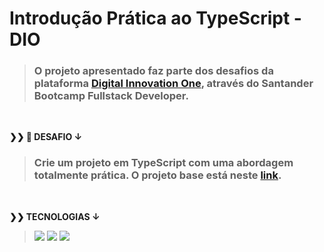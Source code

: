 # Introdução Prática ao TypeScript - DIO

> ### O projeto apresentado faz parte dos desafios da plataforma [Digital Innovation One](https://web.digitalinnovation.one/home), através do Santander Bootcamp Fullstack Developer.

<br>
  <p>
    <strong>❯❯ 🚀 DESAFIO ↓</strong><br>
  </p>

> ### Crie um projeto em TypeScript com uma abordagem totalmente prática. O projeto base está neste [link](https://github.com/lira1705/mentoria-typescript/tree/main/src/desafios).

 <br>
  <p>
    <strong>❯❯ TECNOLOGIAS ↓</strong><br>
  </p>

>   <img src="https://img.shields.io/badge/HTML5-blue?logo=html5"/>
>   <img src="https://img.shields.io/badge/TypeScript-FFFFFF?logo=typescript"/>
>   <img src="https://img.shields.io/badge/JavaScript-000000?logo=javascript"/>



#
